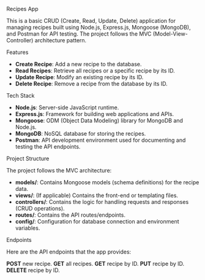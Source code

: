 Recipes App

This is a basic CRUD (Create, Read, Update, Delete) application for managing recipes built using Node.js, Express.js, Mongoose (MongoDB), and Postman for API testing. The project follows the MVC (Model-View-Controller) architecture pattern.

Features

- **Create Recipe**: Add a new recipe to the database.
- **Read Recipes**: Retrieve all recipes or a specific recipe by its ID.
- **Update Recipe**: Modify an existing recipe by its ID.
- **Delete Recipe**: Remove a recipe from the database by its ID.

Tech Stack

- **Node.js**: Server-side JavaScript runtime.
- **Express.js**: Framework for building web applications and APIs.
- **Mongoose**: ODM (Object Data Modeling) library for MongoDB and Node.js.
- **MongoDB**: NoSQL database for storing the recipes.
- **Postman**: API development environment used for documenting and testing the API endpoints.

Project Structure

The project follows the MVC architecture:

- **models/**: Contains Mongoose models (schema definitions) for the recipe data.
- **views/**: (If applicable) Contains the front-end or templating files.
- **controllers/**: Contains the logic for handling requests and responses (CRUD operations).
- **routes/**: Contains the API routes/endpoints.
- **config/**: Configuration for database connection and environment variables.

Endpoints

Here are the API endpoints that the app provides:

**POST** new recipe.
**GET** all recipes.
**GET** recipe by ID.
**PUT** recipe by ID.
**DELETE**  recipe by ID.


